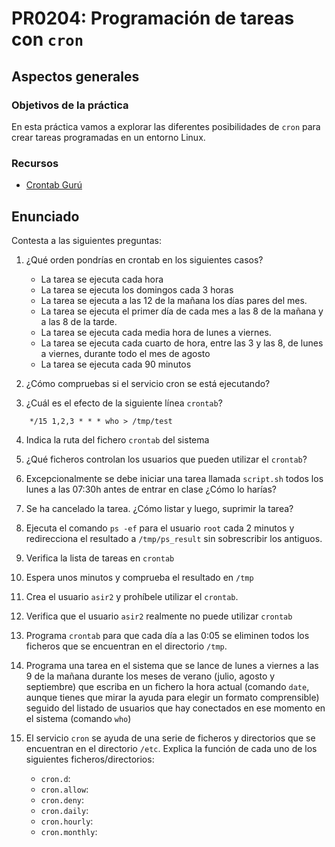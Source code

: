 # PR0204: Programación de tareas con `cron`

## Aspectos generales

### Objetivos de la práctica

En esta práctica vamos a explorar las diferentes posibilidades de `cron` para crear tareas programadas en un entorno Linux.

### Recursos

- [Crontab Gurú](https://crontab.guru/)

## Enunciado

Contesta a las siguientes preguntas:

1. ¿Qué orden pondrías en crontab en los siguientes casos?

    - La tarea se ejecuta cada hora
    - La tarea se ejecuta los domingos cada 3 horas
    - La tarea se ejecuta a las 12 de la mañana los días pares del mes.
    - La tarea se ejecuta el primer día de cada mes a las 8 de la mañana y a las 8 de la tarde.
    - La tarea se ejecuta cada media hora de lunes a viernes.
    - La tarea se ejecuta cada cuarto de hora, entre las 3 y las 8, de lunes a viernes, durante todo el mes de agosto
    - La tarea se ejecuta cada 90 minutos

2. ¿Cómo compruebas si el servicio cron se está ejecutando?

3. ¿Cuál es el efecto de la siguiente línea `crontab`?

```
    */15 1,2,3 * * * who > /tmp/test
```

4. Indica la ruta del fichero `crontab` del sistema

5. ¿Qué ficheros controlan los usuarios que pueden utilizar el `crontab`?

6. Excepcionalmente se debe iniciar una tarea llamada `script.sh` todos los lunes a las 07:30h antes de entrar en clase ¿Cómo lo harías?

7. Se ha cancelado la tarea. ¿Cómo listar y luego, suprimir la tarea?

8. Ejecuta el comando `ps -ef` para el usuario `root` cada 2 minutos y redirecciona el resultado a `/tmp/ps_result` sin sobrescribir los antiguos.

9. Verifica la lista de tareas en `crontab`

10. Espera unos minutos y comprueba el resultado en `/tmp`

11. Crea el usuario `asir2` y prohíbele utilizar el `crontab`.

12. Verifica que el usuario `asir2` realmente no puede utilizar `crontab`

13. Programa `crontab` para que cada día a las 0:05 se eliminen todos los ficheros que se encuentran en el directorio `/tmp`.

14. Programa una tarea en el sistema que se lance de lunes a viernes a las 9 de la mañana durante los meses de verano (julio, agosto y septiembre) que escriba en un fichero la hora actual (comando `date`, aunque tienes que mirar la ayuda para elegir un formato comprensible) seguido del listado de usuarios que hay conectados en ese momento en el sistema (comando `who`)

15. El servicio `cron` se ayuda de una serie de ficheros y directorios que se encuentran en el directorio `/etc`. Explica la función de cada uno de los siguientes ficheros/directorios:
    - `cron.d`:
    - `cron.allow`:
    - `cron.deny`:
    - `cron.daily`:
    - `cron.hourly`:
    - `cron.monthly`:
